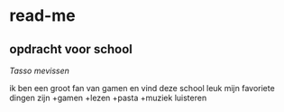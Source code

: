 # read-me
## opdracht voor school
_Tasso mevissen_

ik ben een groot fan van gamen en vind deze school leuk
mijn favoriete dingen zijn
+gamen
+lezen
+pasta
+muziek luisteren

